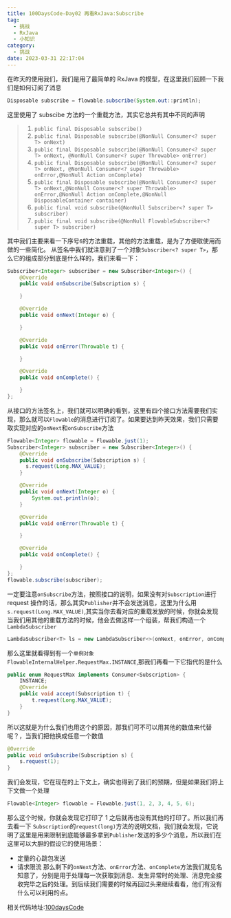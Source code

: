 ```yaml
---
title: 100DaysCode-Day02 再看RxJava:Subscribe
tag:
  - 挑战
  - RxJava
  - 小知识
category:
  - 挑战
date: 2023-03-31 22:17:04
---
```


在昨天的使用我们，我们是用了最简单的 RxJava 的模型，在这里我们回顾一下我们是如何订阅了消息

```java
Disposable subscribe = flowable.subscribe(System.out::println);
```

这里使用了 subscibe 方法的一个重载方法，其实它总共有其中不同的声明

> 1. `public final Disposable subscribe()`
> 2. `public final Disposable subscribe(@NonNull Consumer<? super T> onNext)`
> 3. `public final Disposable subscribe(@NonNull Consumer<? super T> onNext, @NonNull Consumer<? super Throwable> onError)`
> 4. `public final Disposable subscribe(@NonNull Consumer<? super T> onNext, @NonNull Consumer<? super Throwable> onError,@NonNull Action onComplete)`
> 5. `public final Disposable subscribe(@NonNull Consumer<? super T> onNext,@NonNull Consumer<? super Throwable> onError,@NonNull Action onComplete,@NonNull DisposableContainer container)`
> 6. `public final void subscribe(@NonNull Subscriber<? super T> subscriber)`
> 7. `public final void subscribe(@NonNull FlowableSubscriber<? super T> subscriber)`

其中我们主要来看一下序号`6`的方法重载，其他的方法重载，是为了方便取使用而做的一些简化。
从签名中我们就注意到了一个对象`Subscriber<? super T>`，那么它的组成部分到底是什么样的，我们来看一下：

```java
Subscriber<Integer> subscriber = new Subscriber<Integer>() {
    @Override
    public void onSubscribe(Subscription s) {

    }

    @Override
    public void onNext(Integer o) {

    }

    @Override
    public void onError(Throwable t) {

    }

    @Override
    public void onComplete() {

    }
};
```

从接口的方法签名上，我们就可以明确的看到，这里有四个接口方法需要我们实现，那么就可以`Flowable`的消息进行订阅了。如果要达到昨天效果，我们只需要取实现对应的`onNext`和`onSubscribe`方法

```java
Flowable<Integer> flowable = Flowable.just(1);
Subscriber<Integer> subscriber = new Subscriber<Integer>() {
    @Override
    public void onSubscribe(Subscription s) {
      s.request(Long.MAX_VALUE);
    }

    @Override
    public void onNext(Integer o) {
        System.out.println(o);
    }

    @Override
    public void onError(Throwable t) {

    }

    @Override
    public void onComplete() {

    }
};
flowable.subscribe(subscriber);

```

一定要注意`onSubscribe`方法，按照接口的说明，如果没有对`Subscription`进行 request 操作的话，那么其实`Publisher`并不会发送消息，这里为什么用`s.request(Long.MAX_VALUE)`,其实当你去看对应的重载发放的时候，你就会发现当我们用其他的重载方法的时候，他会去做这样一个组装，帮我们构造一个`LambdaSubscriber`

```java
LambdaSubscriber<T> ls = new LambdaSubscriber<>(onNext, onError, onComplete, FlowableInternalHelper.RequestMax.INSTANCE);
```

那么这里就看得到有一个`单例对象FlowableInternalHelper.RequestMax.INSTANCE`,那我们再看一下它指代的是什么

```java
public enum RequestMax implements Consumer<Subscription> {
    INSTANCE;
    @Override
    public void accept(Subscription t) {
        t.request(Long.MAX_VALUE);
    }
}
```

所以这就是为什么我们也用这个的原因，那我们可不可以用其他的数值来代替呢？，当我们把他换成任意一个数值

```java
@Override
public void onSubscribe(Subscription s) {
    s.request(1);
}
```

我们会发现，它在现在的上下文上，确实也得到了我们的预期，但是如果我们将上下文做一个处理

```java
Flowable<Integer> flowable = Flowable.just(1, 2, 3, 4, 5, 6);
```

那么这个时候，你就会发现它打印了 1 之后就再也没有其他的打印了。所以我们再去看一下 `Subscription`的`request(long)`方法的说明文档，我们就会发现，它说明了这里是用来限制到底能够最多拿到`Publisher`发送的多少个消息，所以我们在这里可以大胆的假设它的使用场景：

- 定量的心跳包发送
- 请求限流
  那么剩下的`onNext`方法、`onError`方法、`onComplete`方法我们就见名知意了，分别是用于处理每一次获取到消息、发生异常时的处理、消息完全接收完毕之后的处理。到后续我们需要的时候再回过头来继续看看，他们有没有什么可以利用的点。

相关代码地址:[100daysCode](https://github.com/dgjungleP/100days-code-round1)
